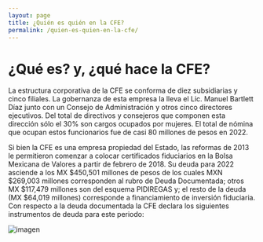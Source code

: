 ```yaml
---
layout: page
title: ¿Quién es quién en la CFE?
permalink: /quien-es-quien-en-la-cfe/
---
```


# ¿Qué es? y, ¿qué hace la CFE?

La estructura corporativa de la CFE se conforma de diez subsidiarias y cinco filiales. La gobernanza de esta empresa la lleva el Lic. Manuel Bartlett Díaz junto con un Consejo de Administración y otros cinco directores ejecutivos. Del total de directivos y consejeros que componen esta dirección sólo el 30% son cargos ocupados por mujeres. El total de nómina que ocupan estos funcionarios fue de casi 80 millones de pesos en 2022.

Si bien la CFE es una empresa propiedad del Estado, las reformas de 2013 le permitieron comenzar a colocar certificados fiduciarios en la Bolsa Mexicana de Valores a partir de febrero de 2018. Su deuda para 2022 asciende a los MX $450,501 millones de pesos de los cuales MXN $269,003 millones corresponden al rubro de Deuda Documentada; otros MX $117,479 millones son del esquema PIDIREGAS y; el resto de la deuda (MX $64,019 millones) corresponde a financiamiento de inversión fiduciaria. Con respecto a la deuda documentada la CFE declara los siguientes instrumentos de deuda para este periodo:


![imagen](https://github.com/ProjectPODER/quien-es-quien-en-la-ien/assets/158624998/59ea1685-fdbb-4db4-8973-1b4c8b3f3846)

